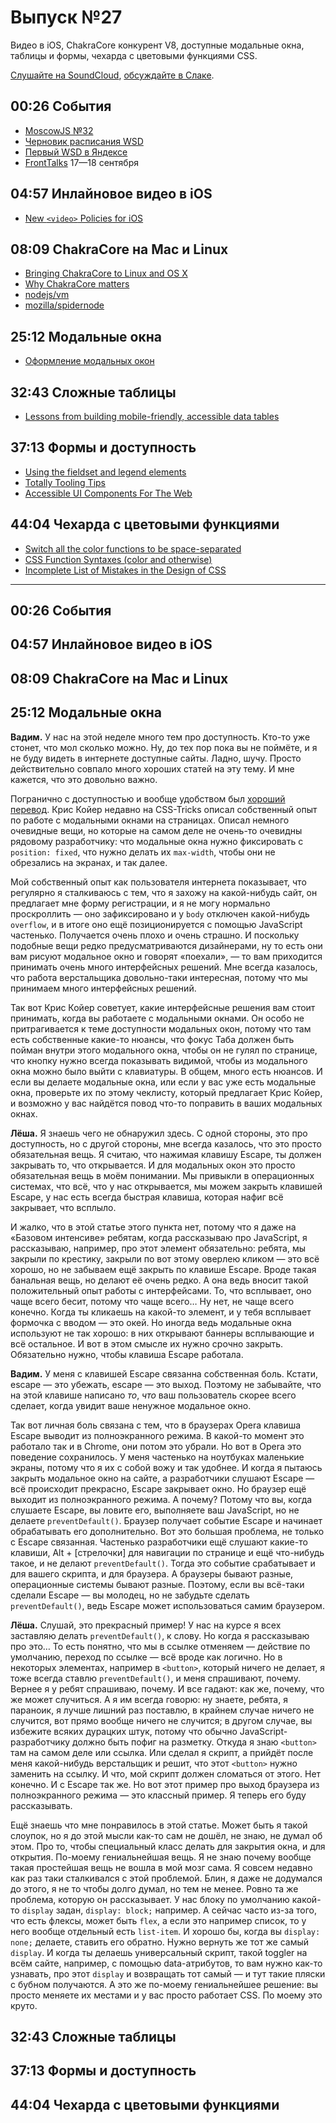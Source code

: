 # Выпуск №27

Видео в iOS, ChakraCore конкурент V8, доступные модальные окна, таблицы и формы, чехарда с цветовыми функциями CSS.

[Слушайте на SoundCloud](https://soundcloud.com/web-standards/episode-27), [обсуждайте в Слаке](https://web-standards.slack.com/messages/podcast/).

## 00:26 События

- [MoscowJS №32](https://events.yandex.ru/events/yagosti/28-july-2016/)
- [Черновик расписания WSD](https://wsd.events/#calendar)
- [Первый WSD в Яндексе](https://events.yandex.ru/events/yagosti/wsd-msk-nov-2012/)
- [FrontTalks](http://fronttalks.ru/) 17—18 сентября

## 04:57 Инлайновое видео в iOS

- [New `<video>` Policies for iOS](https://webkit.org/blog/6784/new-video-policies-for-ios/)

## 08:09 ChakraCore на Mac и Linux

- [Bringing ChakraCore to Linux and OS X](https://blogs.windows.com/msedgedev/2016/07/27/chakracore-on-linux-osx/)
- [Why ChakraCore matters](https://www.christianheilmann.com/2016/07/27/why-chakracore-matters/)
- [nodejs/vm](https://github.com/nodejs/vm)
- [mozilla/spidernode](https://github.com/mozilla/spidernode)

## 25:12 Модальные окна

- [Оформление модальных окон](http://prgssr.ru/development/oformlenie-modalnyh-okon.html)

## 32:43 Сложные таблицы

- [Lessons from building mobile-friendly, accessible data tables](https://medium.com/p/1e05c6924eaf)

## 37:13 Формы и доступность

- [Using the fieldset and legend elements](https://accessibility.blog.gov.uk/2016/07/22/using-the-fieldset-and-legend-elements/)
- [Totally Tooling Tips](https://www.youtube.com/watch?v=pBJZsp5LsOE&index=2&list=PLNYkxOF6rcIB3ci6nwNyLYNU6RDOU3YyL)
- [Accessible UI Components For The Web](https://medium.com/p/39e727101a67)

## 44:04 Чехарда с цветовыми функциями

- [Switch all the color functions to be space-separated](https://github.com/w3c/csswg-drafts/commit/a54f8b2089d16eca696690fe7ffc3c11d4db9861)
- [CSS Function Syntaxes (color and otherwise)](http://www.xanthir.com/b4iW0)
- [Incomplete List of Mistakes in the Design of CSS](https://wiki.csswg.org/ideas/mistakes)

---

## 00:26 События

## 04:57 Инлайновое видео в iOS

## 08:09 ChakraCore на Mac и Linux

## 25:12 Модальные окна

**Вадим.** У нас на этой неделе много тем про доступность. Кто-то уже стонет, что мол сколько можно. Ну, до тех пор пока вы не поймёте, и я не буду видеть в интернете доступные сайты. Ладно, шучу. Просто действительно совпало много хороших статей на эту тему. И мне кажется, что это довольно важно.

Погранично с доступностью и вообще удобством был [хороший перевод](http://prgssr.ru/development/oformlenie-modalnyh-okon.html "Оформление модальных окон"). Крис Койер недавно на CSS-Tricks описал собственный опыт по работе с модальными окнами на страницах. Описал немного очевидные вещи, но которые на самом деле не очень-то очевидны рядовому разработчику: что модальные окна нужно фиксировать с `position: fixed`, что нужно делать их `max-width`, чтобы они не обрезались на экранах, и так далее.

Мой собственный опыт как пользователя интернета показывает, что регулярно я сталкиваюсь с тем, что я захожу на какой-нибудь сайт, он предлагает мне форму регистрации, и я не могу нормально проскроллить — оно зафиксировано и у `body` отключен какой-нибудь `overflow`, и в итоге оно ещё позиционируется c помощью JavaScript частенько. Получается очень плохо и очень страшно. И поскольку подобные вещи редко предусматриваются дизайнерами, ну то есть они вам рисуют модальное окно и говорят «поехали», — то вам приходится принимать очень много интерфейсных решений. Мне всегда казалось, что работа верстальщика довольно-таки интересная, потому что мы принимаем много интерфейсных решений.

Так вот Крис Койер советует, какие интерфейсные решения вам стоит принимать, когда вы работаете с модальными окнами. Он особо не притрагивается к теме доступности модальных окон, потому что там есть собственные какие-то нюансы, что фокус Таба должен быть пойман внутри этого модального окна, чтобы он не гулял по странице, что кнопку нужно всегда показывать видимой, чтобы из модального окна можно было выйти с клавиатуры. В общем, много есть нюансов. И если вы делаете модальные окна, или если у вас уже есть модальные окна, проверьте их по этому чеклисту, который предлагает Крис Койер, и возможно у вас найдётся повод что-то поправить в ваших модальных окнах.

**Лёша.** Я знаешь чего не обнаружил здесь. С одной стороны, это про доступность, но с другой стороны, мне всегда казалось, что это просто обязательная вещь. Я считаю, что нажимая клавишу Escape, ты должен закрывать то, что открывается. И для модальных окон это просто обязательная вещь в моём понимании. Мы привыкли в операционных системах, что всё, что у нас открывается, мы можем закрыть клавишей Escape, у нас есть всегда быстрая клавиша, которая нафиг всё закрывает, что всплыло.

И жалко, что в этой статье этого пункта нет, потому что я даже на «Базовом интенсиве» ребятам, когда рассказываю про JavaScript, я рассказываю, например, про этот элемент обязательно: ребята, мы закрыли по крестику, закрыли по вот этому оверлею кликом — это всё хорошо, но не забываем ещё закрыть по клавише Escape. Вроде такая банальная вещь, но делают её очень редко. А она ведь вносит такой положительный опыт работы с интерфейсами. То, что всплывает, оно чаще всего бесит, потому что чаще всего… Ну нет, не чаще всего конечно. Когда ты кликаешь на какой-то элемент, и у тебя всплывает формочка с вводом — это окей. Но иногда ведь модальные окна используют не так хорошо: в них открывают баннеры всплывающие и всё остальное. И вот в этом смысле их нужно срочно закрыть. Обязательно нужно, чтобы клавиша Escape работала.

**Вадим.** У меня с клавишей Escape связанна собственная боль. Кстати, escape — это убежать, escape — это выход. Поэтому не забывайте, что на этой клавише написано _то_, _что_ ваш пользователь скорее всего сделает, когда увидит ваше ненужное модальное окно.

Так вот личная боль связана с тем, что в браузерах Opera клавиша Escape выводит из полноэкранного режима. В какой-то момент это работало так и в Chrome, они потом это убрали. Но вот в Opera это поведение сохранилось. У меня частенько на ноутбуках маленькие экраны, потому что я их с собой вожу и так удобнее. И когда я пытаюсь закрыть модальное окно на сайте, а разработчики слушают Escape — всё происходит прекрасно, Escape закрывает окно. Но браузер ещё выходит из полноэкранного режима. А почему? Потому что вы, когда слушаете Escape, вы ловите его, выполняете ваш JavaScript, но не делаете `preventDefault()`. Браузер получает событие Escape и начинает обрабатывать его дополнительно. Вот это большая проблема, не только с Escape связанная. Частенько разработчики ещё слушают какие-то клавиши, Alt + [стрелочки] для навигации по странице и ещё что-нибудь такое, и не делают `preventDefault()`. Тогда это событие срабатывает и для вашего скрипта, и для браузера. А браузеры бывают разные, операционные системы бывают разные. Поэтому, если вы всё-таки сделали Escape — вы молодец, но не забудьте сделать `preventDefault()`, ведь Escape может использоваться самим браузером.

**Лёша.** Слушай, это прекрасный пример! У нас на курсе я всех заставляю делать `preventDefault()`, к слову. Но когда я рассказываю про это… То есть понятно, что мы в ссылке отменяем — действие по умолчанию, переход по ссылке — всё вроде как логично. Но в некоторых элементах, например в `<button>`, который ничего не делает, я тоже всегда ставлю `preventDefault()`, и меня спрашивают, почему. Вернее я у ребят спрашиваю, почему. И все гадают: как же, почему, что же может случиться. А я им всегда говорю: ну знаете, ребята, я параноик, я лучше лишний раз поставлю, в крайнем случае ничего не случится, вот прямо вообще ничего не случится; в другом случае, вы избежите всяких дурацких штук, потому что обычно JavaScript-разработчику должно быть пофиг на разметку. Откуда я знаю `<button>` там на самом деле или ссылка. Или сделал я скрипт, а прийдёт после меня какой-нибудь верстальщик и решит, что этот `<button>` нужно заменить на ссылку. И что, мой скрипт должен сломаться от этого. Нет конечно. И с Escape так же. Но вот этот пример про выход браузера из полноэкранного режима — это классный пример. Я теперь его буду рассказывать.

Ещё знаешь что мне понравилось в этой статье. Может быть я такой слоупок, но я до этой мысли как-то сам не дошёл, не знаю, не думал об этом. Про то, чтобы специальный класс делать для закрытия окна, и для открытия. По-моему гениальнейшая вещь. Я не знаю почему вообще такая простейшая вещь не вошла в мой мозг сама. Я совсем недавно как раз таки сталкивался с этой проблемой. Блин, я даже не додумался до этого, я не то чтобы долго думал, но тем не менее. Ровно та же проблема, которую он рассказывает. У нас блоку по умолчанию какой-то `display` задан, `display: block;` например. А сейчас часто из-за того, что есть флексы, может быть `flex`, а если это например список, то у него вообще отдельный есть `list-item`. И хорошо бы, когда вы `display: none;` делаете, ставить его обратно. Нужно вернуть же тот же самый `display`. И когда ты делаешь универсальный скрипт, такой toggler на всём сайте, например, с помощью data-атрибутов, то вам нужно как-то узнавать, про этот `display` и возвращать тот самый — и тут такие пляски с бубном получаются. А это же по-моему гениальнейшее решение: вы просто меняете их местами и у вас просто работает CSS. По моему это круто.

## 32:43 Сложные таблицы

## 37:13 Формы и доступность

## 44:04 Чехарда с цветовыми функциями
